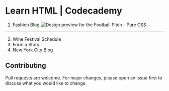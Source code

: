 # Learn HTML | Codecademy

1. Fashion Blog
![Design preview for the Football Pitch - Pure CSS](./design/preview.png)
---
2. Wine Festival Schedule
3. Form a Story
4. New York City Blog

## Contributing
Pull requests are welcome. For major changes, please open an issue first to discuss what you would like to change.

